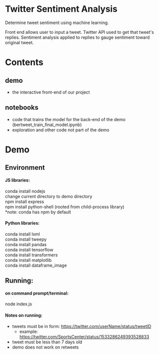 # Twitter Sentiment Analysis
Determine tweet sentiment using machine learning.

Front end allows user to input a tweet.
Twitter API used to get that tweet's replies.
Sentiment analysis applied to replies to gauge sentiment toward original tweet.

# Contents
## demo
- the interactive front-end of our project
## notebooks
- code that trains the model for the back-end of the demo (bertweet_train_final_model.ipynb)
- exploration and other code not part of the demo

# Demo
## Environment
#### JS libraries:
conda install nodejs <br>
change current directory to demo directory <br>
npm install express <br>
npm install python-shell (rooted from child-process library) <br>
*note: conda has npm by default

#### Python libraries:
conda install lxml <br>
conda install tweepy <br>
conda install pandas <br>
conda install tensorflow <br>
conda install transformers <br>
conda install matplotlib <br>
conda install dataframe_image <br>

## Running:
#### on command prompt/terminal: <br>
node index.js <br>

#### Notes on running:
- tweets must be in form: https://twitter.com/userName/status/tweetID
  - example: https://twitter.com/SportsCenter/status/1533286249393528833
- tweet must be less than 7 days old
- demo does not work on retweets
